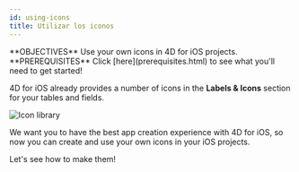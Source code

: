 ```yaml
---
id: using-icons
title: Utilizar los iconos
---
```


<div class = "objectives">
**OBJECTIVES**
Use your own icons in 4D for iOS projects.</div> <div class = "prerequisites">
**PREREQUISITES**
Click [here](prerequisites.html) to see what you'll need to get started!</div>

4D for iOS already provides a number of icons in the **Labels & Icons** section for your tables and fields.

![Icon library](assets/en/custom-icons/icon-library.png)

We want you to have the best app creation experience with 4D for iOS, so now you can create and use your own icons in your iOS projects.

Let's see how to make them!